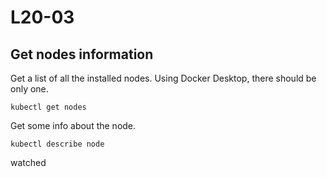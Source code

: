 # L20-03

## Get nodes information

Get a list of all the installed nodes. Using Docker Desktop, there should be only one.

    kubectl get nodes

Get some info about the node.

    kubectl describe node

watched